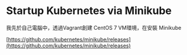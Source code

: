 # Startup Kubernetes via Minikube

我先於自己電腦中，透過Vagrant創建 CentOS 7 VM環境，在安裝 Minikube

[https://github.com/kubernetes/minikube/releases](https://github.com/kubernetes/minikube/releases)

